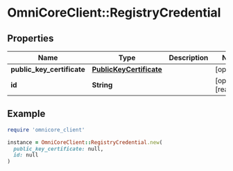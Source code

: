 # OmniCoreClient::RegistryCredential

## Properties

| Name | Type | Description | Notes |
| ---- | ---- | ----------- | ----- |
| **public_key_certificate** | [**PublicKeyCertificate**](PublicKeyCertificate.md) |  | [optional] |
| **id** | **String** |  | [optional][readonly] |

## Example

```ruby
require 'omnicore_client'

instance = OmniCoreClient::RegistryCredential.new(
  public_key_certificate: null,
  id: null
)
```

